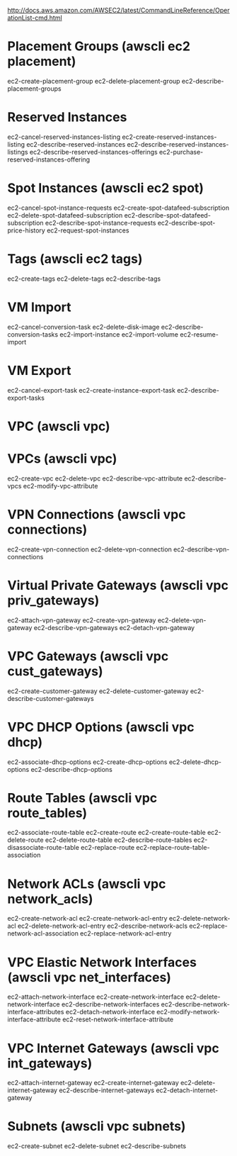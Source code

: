 http://docs.aws.amazon.com/AWSEC2/latest/CommandLineReference/OperationList-cmd.html

Placement Groups (awscli ec2 placement)
================
ec2-create-placement-group
ec2-delete-placement-group
ec2-describe-placement-groups

Reserved Instances
==================
ec2-cancel-reserved-instances-listing
ec2-create-reserved-instances-listing
ec2-describe-reserved-instances
ec2-describe-reserved-instances-listings
ec2-describe-reserved-instances-offerings
ec2-purchase-reserved-instances-offering

Spot Instances (awscli ec2 spot)
==============
ec2-cancel-spot-instance-requests
ec2-create-spot-datafeed-subscription
ec2-delete-spot-datafeed-subscription
ec2-describe-spot-datafeed-subscription
ec2-describe-spot-instance-requests
ec2-describe-spot-price-history
ec2-request-spot-instances

Tags (awscli ec2 tags)
====
ec2-create-tags
ec2-delete-tags
ec2-describe-tags

VM Import
=========
ec2-cancel-conversion-task
ec2-delete-disk-image
ec2-describe-conversion-tasks
ec2-import-instance
ec2-import-volume
ec2-resume-import

VM Export
=========
ec2-cancel-export-task
ec2-create-instance-export-task
ec2-describe-export-tasks

VPC (awscli vpc)
===

VPCs (awscli vpc)
=================
ec2-create-vpc
ec2-delete-vpc
ec2-describe-vpc-attribute
ec2-describe-vpcs
ec2-modify-vpc-attribute

VPN Connections (awscli vpc connections)
============================
ec2-create-vpn-connection
ec2-delete-vpn-connection
ec2-describe-vpn-connections

Virtual Private Gateways (awscli vpc priv_gateways)
=====================================
ec2-attach-vpn-gateway
ec2-create-vpn-gateway
ec2-delete-vpn-gateway
ec2-describe-vpn-gateways
ec2-detach-vpn-gateway

VPC Gateways (awscli vpc cust_gateways)
============
ec2-create-customer-gateway
ec2-delete-customer-gateway
ec2-describe-customer-gateways

VPC DHCP Options (awscli vpc dhcp)
================
ec2-associate-dhcp-options
ec2-create-dhcp-options
ec2-delete-dhcp-options
ec2-describe-dhcp-options

Route Tables (awscli vpc route_tables)
=========================
ec2-associate-route-table
ec2-create-route
ec2-create-route-table
ec2-delete-route
ec2-delete-route-table
ec2-describe-route-tables
ec2-disassociate-route-table
ec2-replace-route
ec2-replace-route-table-association

Network ACLs (awscli vpc network_acls)
=========================
ec2-create-network-acl
ec2-create-network-acl-entry
ec2-delete-network-acl
ec2-delete-network-acl-entry
ec2-describe-network-acls
ec2-replace-network-acl-association
ec2-replace-network-acl-entry

VPC Elastic Network Interfaces (awscli vpc net_interfaces)
==============================
ec2-attach-network-interface
ec2-create-network-interface
ec2-delete-network-interface
ec2-describe-network-interfaces
ec2-describe-network-interface-attributes
ec2-detach-network-interface
ec2-modify-network-interface-attribute
ec2-reset-network-interface-attribute

VPC Internet Gateways (awscli vpc int_gateways)
=====================
ec2-attach-internet-gateway
ec2-create-internet-gateway
ec2-delete-internet-gateway
ec2-describe-internet-gateways
ec2-detach-internet-gateway

Subnets (awscli vpc subnets)
===================
ec2-create-subnet
ec2-delete-subnet
ec2-describe-subnets